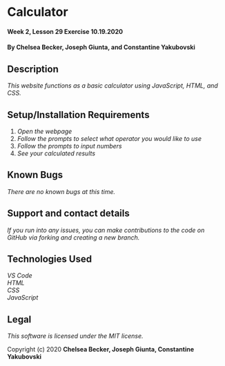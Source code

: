 # Calculator

#### Week 2, Lesson 29 Exercise 10.19.2020

#### **By Chelsea Becker, Joseph Giunta, and Constantine Yakubovski**

## Description

_This website functions as a basic calculator using JavaScript, HTML, and CSS._

## Setup/Installation Requirements

1. _Open the webpage_
2. _Follow the prompts to select what operator you would like to use_
3. _Follow the prompts to input numbers_
4. _See your calculated results_


## Known Bugs

_There are no known bugs at this time._

## Support and contact details

_If you run into any issues, you can make contributions to the code on GitHub via forking and creating a new branch._

## Technologies Used

_VS Code_ <br />
_HTML_ <br />
_CSS_ <br />
_JavaScript_ <br />

## Legal

*This software is licensed under the MIT license.*

Copyright (c) 2020 **Chelsea Becker, Joseph Giunta, Constantine Yakubovski**